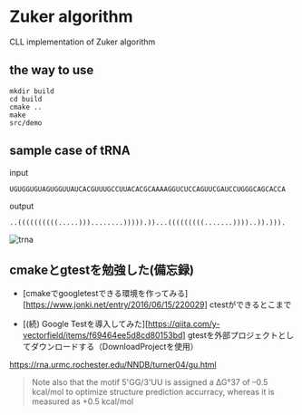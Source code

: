 # Zuker algorithm
CLL implementation of Zuker algorithm

## the way to use

```
mkdir build
cd build
cmake ..
make
src/demo
```

## sample case of tRNA
input
```
UGUGGUGUAGUGGUUAUCACGUUUGCCUUACACGCAAAAGGUCUCCAGUUCGAUCCUGGGCAGCACCA
```

output
```
..((((((((((.....)))........))))).))...(((((((((.......))))..)).))).
```
![trna](https://github.com/kaz-i-54/Zuker/blob/master/result/trna.png?raw=true)
## cmakeとgtestを勉強した(備忘録)

* [cmakeでgoogletestできる環境を作ってみる][https://www.jonki.net/entry/2016/06/15/220029]
ctestができるとこまで

* [(続) Google Testを導入してみた][https://qiita.com/y-vectorfield/items/f69464ee5d8cd80153bd]
gtestを外部プロジェクトとしてダウンロードする（DownloadProjectを使用）

https://rna.urmc.rochester.edu/NNDB/turner04/gu.html
>Note also that the motif 5'GG/3'UU is assigned a ∆G°37 of –0.5 kcal/mol to optimize structure prediction accurracy, whereas it is measured as +0.5 kcal/mol
